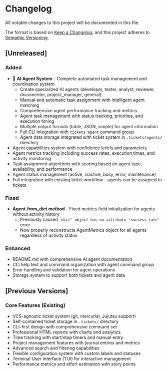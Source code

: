 # Changelog

All notable changes to this project will be documented in this file.

The format is based on [Keep a Changelog](https://keepachangelog.com/en/1.0.0/),
and this project adheres to [Semantic Versioning](https://semver.org/spec/v2.0.0.html).

## [Unreleased]

### Added
- 🤖 **AI Agent System** - Complete automated task management and coordination system
  - Create specialized AI agents (developer, tester, analyst, reviewer, documenter, project_manager, general)
  - Manual and automatic task assignment with intelligent agent matching
  - Comprehensive agent performance tracking and metrics
  - Agent task management with status tracking, priorities, and execution timing
  - Multiple output formats (table, JSON, simple) for agent information
  - Full CLI integration with `tickets agent` command group
  - Agent data storage integrated with ticket system in `.tickets/agents/` directory
- Agent capabilities system with confidence levels and parameters
- Agent metrics tracking including success rates, execution times, and activity monitoring
- Task assignment algorithms with scoring based on agent type, availability, and performance
- Agent status management (active, inactive, busy, error, maintenance)
- Full integration with existing ticket workflow - agents can be assigned to tickets

### Fixed
- **Agent.from_dict method** - Fixed metrics field initialization for agents without activity history
  - Previously caused `'dict' object has no attribute 'success_rate'` error
  - Now properly reconstructs AgentMetrics object for all agents regardless of activity status

### Enhanced
- README.md with comprehensive AI agent documentation
- CLI help text and command organization with agent command group
- Error handling and validation for agent operations
- Storage system to support both tickets and agent data

## [Previous Versions]

### Core Features (Existing)
- VCS-agnostic ticket system (git, mercurial, Jujutsu support)
- Self-contained ticket storage in `.tickets/` directory
- CLI-first design with comprehensive command set
- Professional HTML reports with charts and analytics
- Time tracking with start/stop timers and manual entry
- Project management features with journal entries and metrics
- Advanced search and filtering capabilities
- Flexible configuration system with custom labels and statuses
- Terminal User Interface (TUI) for interactive management
- Performance metrics and effort estimation with story points